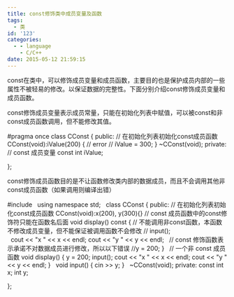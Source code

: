 ```yaml
---
title: const修饰类中成员变量及函数
tags:
  - 类
id: '123'
categories:
  - - language
    - C/C++
date: 2015-05-12 21:59:15
---
```


const在类中，可以修饰成员变量和成员函数，主要目的也是保护成员内部的一些属性不被轻易的修改。以保证数据的完整性。下面分别介绍const修饰成员变量和成员函数。
<!-- more -->
const修饰成员变量表示成员常量，只能在初始化列表中赋值，可以被const和非const成员函数调用，但不能修改其值。

#pragma once
class CConst
{
public:
// 在初始化列表初始化const成员函数
CConst(void):iValue(200)
{
// error
// iValue = 300;
}
~CConst(void);
private:
// const 成员变量
const int iValue;

};

const修饰成员函数目的是不让函数修改类内部的数据成员，而且不会调用其他非const成员函数（如果调用则编译出错）

#include <iostream>
 
using namespace std;
 
class CConst
{
public:
// 在初始化列表初始化const成员函数
CConst(void):x(200), y(300){}
// const 成员函数中的const修饰符只能在函数名后面
void display() const
{
// 不能调用非const函数，本函数不修改成员变量，但不能保证被调用函数不会修改
// input();    
 
cout << "x " << x << endl;
cout << "y " << y << endl;
 
// const 修饰函数表示承诺不对数据成员进行修改，所以以下错误
//y = 200;
}
 
// 一个非 const 成员函数
void display()
{
y = 200;
input();
cout << "x " << x << endl;
cout << "y " << y << endl;
}
 
void input()
{
cin >> y;
}
 
~CConst(void);
private:
const int x;
int y;

};